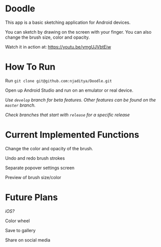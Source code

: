 
# Doodle

This app is a basic sketching application for Android devices.

You can sketch by drawing on the screen with your finger. You can also change the brush size, color and opacity.

Watch it in action at: https://youtu.be/ymgUJVbtEiw

# How To Run

Run `git clone git@github.com:njaditya/Doodle.git`

Open up Android Studio and run on an emulator or real device.

*Use `develop` branch for beta features. Other features can be found on the `master` branch.*

*Check branches that start with `release` for a specific release*

# Current Implemented Functions

Change the color and opacity of the brush.

Undo and redo brush strokes

Separate popover settings screen

Preview of brush size/color

# Future Plans

*iOS?*

Color wheel

Save to gallery

Share on social media
